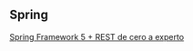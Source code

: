 ## Spring

[Spring Framework 5 + REST de cero a experto](https://www.udemy.com/course/spring-boot-rest/)
